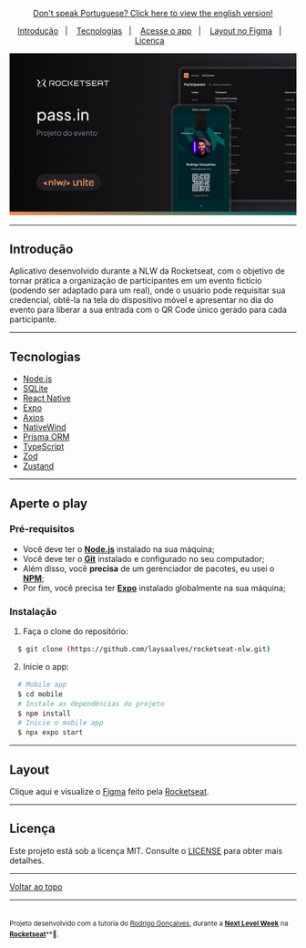<p align="center">
<a href="https://github.com/laysaalves/rocketseat-nlw/blob/main/README.md">Don't speak Portuguese? Click here to view the english version!</a>
</p>

<p align="center">
  <a href="#introdução">Introdução</a>&nbsp;&nbsp;&nbsp;|&nbsp;&nbsp;&nbsp;
  <a href="#tecnologias">Tecnologias</a>&nbsp;&nbsp;&nbsp;|&nbsp;&nbsp;&nbsp;
  <a href="#aperte-o-play">Acesse o app</a>&nbsp;&nbsp;&nbsp;|&nbsp;&nbsp;&nbsp;
  <a href="#layout">Layout no Figma</a>&nbsp;&nbsp;&nbsp;|&nbsp;&nbsp;&nbsp;
  <a href="#licença">Licença</a>&nbsp;&nbsp;&nbsp;
</p>

<p align="center">
  <img alt="capa do projeto" width="650px" src="./.github/image.png" />
<p>

---
## Introdução

Aplicativo desenvolvido durante a NLW da Rocketseat, com o objetivo de tornar prática a organização de participantes em um evento fictício (podendo ser adaptado para um real), onde o usuário pode requisitar sua credencial, obtê-la na tela do dispositivo móvel e apresentar no dia do evento para liberar a sua entrada com o QR Code único gerado para cada participante. 

---
## Tecnologias

-  [Node.js](https://nodejs.org/en/docs/)
-  [SQLite](https://www.sqlite.org/docs.html/)
-  [React Native](http://facebook.github.io/react-native/)
-  [Expo](https://expo.io/)
-  [Axios](https://github.com/axios/axios)
-  [NativeWind](https://www.nativewind.dev/)
-  [Prisma ORM](https://www.prisma.io/)
-  [TypeScript](https://www.typescriptlang.org/)
-  [Zod](https://zod.dev/)
-  [Zustand](https://zustand-demo.pmnd.rs/)

---
## Aperte o play

### Pré-requisitos

  - Você deve ter o **[Node.js](https://nodejs.org/en/)** instalado na sua máquina;
  - Você deve ter o **[Git](https://git-scm.com/)** instalado e configurado no seu computador;
  - Além disso, você **precisa** de um gerenciador de pacotes, eu usei o **[NPM](https://www.npmjs.com/)**;
  - Por fim, você precisa ter **[Expo](https://expo.io/)** instalado globalmente na sua máquina;

### Instalação

1. Faça o clone do repositório:

```bash
  $ git clone (https://github.com/laysaalves/rocketseat-nlw.git)
```

2. Inicie o app:

```bash
  # Mobile app
  $ cd mobile
  # Instale as dependências do projeto
  $ npm install
  # Inicie o mobile app
  $ npx expo start
```

---
## Layout

Clique aqui e visualize o [Figma](https://www.figma.com/community/file/1356738933008624188/unite-summit) feito pela [Rocketseat](https://github.com/rocketseat-education).

---
## Licença

Este projeto está sob a licença MIT. Consulte o [LICENSE](LICENSE.md) para obter mais detalhes.

---
[Voltar ao topo](#introduction)<br>

---
<sup><br/>Projeto desenvolvido com a tutoria do [Rodrigo Gonçalves](https://github.com/orodrigogo), durante a [**Next Level Week**](https://rocketseat.com.br/) na [**Rocketseat**](https://www.linkedin.com/school/rocketseat/about/)**💜.</sup>
